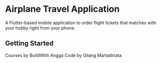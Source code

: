 # Airplane Travel Application

A Flutter-based mobile application to order flight tickets that matches with your hobby right from your phone.

## Getting Started

Courses by BuildWith Angga
Code by Gilang Martadinata
